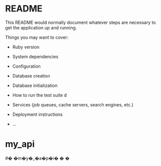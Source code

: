 # README

This README would normally document whatever steps are necessary to get the
application up and running.

Things you may want to cover:

* Ruby version

* System dependencies

* Configuration

* Database creation

* Database initialization

* How to run the test suite
d
* Services (job queues, cache servers, search engines, etc.)

* Deployment instructions

* ...
# my_api
#� �m�y�_�a�p�i�
�
�
